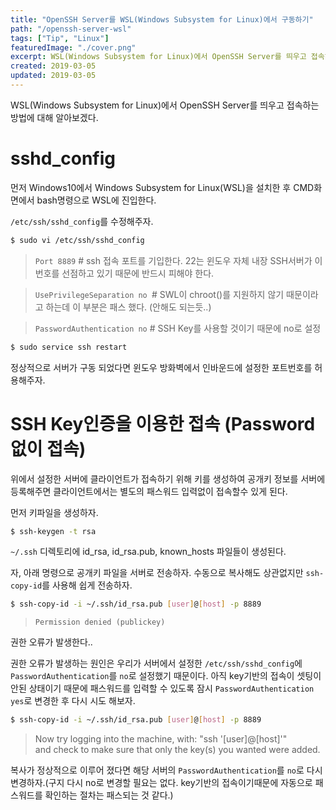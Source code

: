 ```yaml
---
title: "OpenSSH Server를 WSL(Windows Subsystem for Linux)에서 구동하기"
path: "/openssh-server-wsl"
tags: ["Tip", "Linux"]
featuredImage: "./cover.png"
excerpt: WSL(Windows Subsystem for Linux)에서 OpenSSH Server를 띄우고 접속하는 방법에 대해 알아보겠다.
created: 2019-03-05
updated: 2019-03-05
---
```


WSL(Windows Subsystem for Linux)에서 OpenSSH Server를 띄우고 접속하는 방법에 대해 알아보겠다.

# sshd_config

먼저 Windows10에서 Windows Subsystem for Linux(WSL)을 설치한 후 CMD화면에서 bash명령으로 WSL에 진입한다.

`/etc/ssh/sshd_config`를 수정해주자.

~~~bash
$ sudo vi /etc/ssh/sshd_config
~~~
> `Port 8889` # ssh 접속 포트를 기입한다. 22는 윈도우 자체 내장 SSH서버가 이번호를 선점하고 있기 때문에 반드시 피해야 한다.

> `UsePrivilegeSeparation no `# SWL이 chroot()를 지원하지 않기 때문이라고 하는데 이 부분은 패스 했다. (안해도 되는듯..)

> `PasswordAuthentication no` # SSH Key를 사용할 것이기 때문에 no로 설정

~~~bash
$ sudo service ssh restart
~~~

정상적으로 서버가 구동 되었다면 윈도우 방화벽에서 인바운드에  설정한 포트번호를 허용해주자.

# SSH Key인증을 이용한 접속 (Password 없이 접속)

위에서 설정한 서버에 클라이언트가 접속하기 위해 키를 생성하여 공개키 정보를 서버에 등록해주면 클라이언트에서는 별도의 패스워드 입력없이 접속할수 있게 된다.

먼저 키파일을 생성하자.

~~~bash
$ ssh-keygen -t rsa
~~~

`~/.ssh` 디렉토리에 id_rsa, id_rsa.pub, known_hosts 파일들이 생성된다.

자, 아래 명령으로 공개키 파일을 서버로 전송하자. 수동으로 복사해도 상관없지만 `ssh-copy-id`를 사용해 쉽게 전송하자.

~~~bash
$ ssh-copy-id -i ~/.ssh/id_rsa.pub [user]@[host] -p 8889
~~~

>`Permission denied (publickey)` 

권한 오류가 발생한다..

권한 오류가 발생하는 원인은 우리가 서버에서 설정한 `/etc/ssh/sshd_config`에 `PasswordAuthentication`를 `no`로 설정했기 때문이다. 아직 key기반의 접속이 셋팅이 안된 상태이기 때문에 패스워드를 입력할 수 있도록 잠시 `PasswordAuthentication yes`로 변경한 후 다시 시도 해보자.

~~~bash
$ ssh-copy-id -i ~/.ssh/id_rsa.pub [user]@[host] -p 8889
~~~

>Now try logging into the machine, with:   "ssh '[user]@[host]'"<br>
>and check to make sure that only the key(s) you wanted were added.

복사가 정상적으로 이루어 졌다면 해당 서버의 `PasswordAuthentication`를 `no`로 다시 변경하자.(구지 다시 no로 변경할 필요는 없다. key기반의 접속이기때문에 자동으로 패스워드를 확인하는 절차는 패스되는 것 같다.)